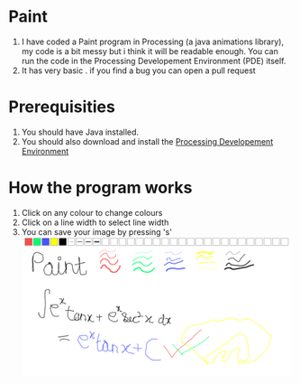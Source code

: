 # Paint
1. I have coded a Paint program in Processing (a java animations library), my code is a bit messy but i think it will be readable enough. You can run the code in the Processing Developement Environment (PDE) itself.  
2. It has very basic . if you find a bug you can open a pull request

# Prerequisities
1. You should have Java installed.
2. You should also download and install the [Processing Developement Environment](https://processing.org/)

# How the program works

1. Click on any colour to change colours
2. Click on a line width to select line width
3. You can save your image by pressing 's'
![Main Screen](https://github.com/Divy1211/Paint/blob/master/my_drawing.png)
